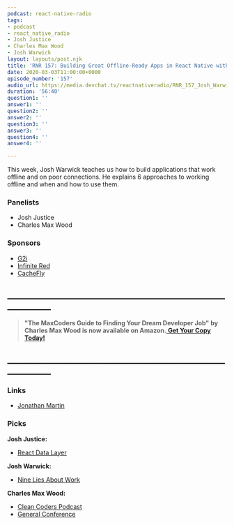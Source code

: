 ```yaml
---
podcast: react-native-radio
tags:
- podcast
- react_native_radio
- Josh Justice
- Charles Max Wood
- Josh Warwick
layout: layouts/post.njk
title: 'RNR 157: Building Great Offline-Ready Apps in React Native with Josh Warwick'
date: 2020-03-03T11:00:00+0000
episode_number: '157'
audio_url: https://media.devchat.tv/reactnativeradio/RNR_157_Josh_Warwick.mp3
duration: '56:40'
question1: ''
answer1: ''
question2: ''
answer2: ''
question3: ''
answer3: ''
question4: ''
answer4: ''

---
```

This week, Josh Warwick teaches us how to build applications that work offline and on poor connections. He explains 6 approaches to working offline and when and how to use them.

### **Panelists**

* Josh Justice
* Charles Max Wood

### **Sponsors**

* [G2i](https://www.g2i.co/?utm_source=React_Native_Radio&utm_medium=Podcast)
* [Infinite Red](https://mailchi.mp/infinitered/radio)
* [CacheFly](https://www.cachefly.com/)

## **____________________________________________________________**

> **"The MaxCoders Guide to Finding Your Dream Developer Job" by Charles Max Wood is now available on Amazon.**[ **Get Your Copy Today!**](https://www.amazon.com/gp/product/B081MBL5C9/ref=as_li_ss_tl?ie=UTF8&linkCode=sl1&tag=devchattv-20&linkId=9d61363241636e2546ef46abba198746&language=en_US)

## **____________________________________________________________**

### **Links**

* [Jonathan Martin](https://www.youtube.com/watch?v=2R6hc0WSHR8)

### **Picks**

**Josh Justice:**

* [React Data Layer](https://www.bignerdranch.com/blog/react-data-layer-part-6-offline-reads/)

**Josh Warwick:**

* [Nine Lies About Work](https://www.amazon.com/Nine-Lies-about-Work-Freethinking-ebook/dp/B07C3ZT28C)

**Charles Max Wood:**

* [Clean Coders Podcast](https://devchat.tv/clean-coders)
* [General Conference](https://www.churchofjesuschrist.org/study/general-conference/2019/10/saturday-morning-session?lang=eng)